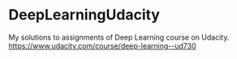 # DeepLearningUdacity
My solutions to assignments of Deep Learning course on Udacity. https://www.udacity.com/course/deep-learning--ud730
